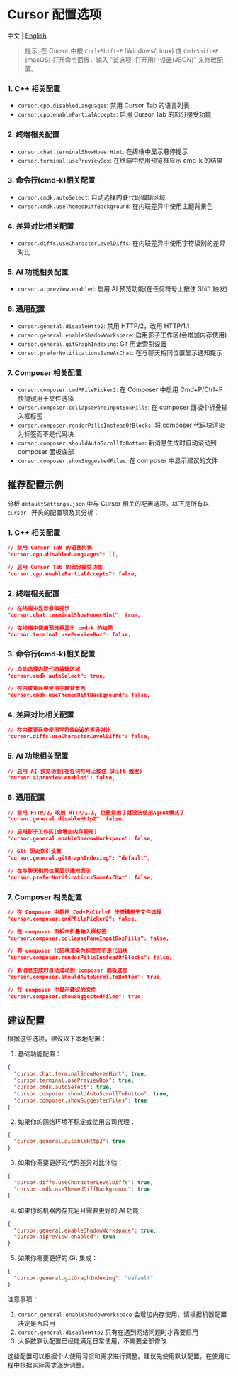 # Cursor 配置选项

中文 | [English](./Cursor_config_en.md)

> 提示: 在 Cursor 中按 `Ctrl+Shift+P` (Windows/Linux) 或 `Cmd+Shift+P` (macOS) 打开命令面板，输入 "首选项: 打开用户设置(JSON)" 来修改配置。

### 1. C++ 相关配置

- `cursor.cpp.disabledLanguages`: 禁用 Cursor Tab 的语言列表
- `cursor.cpp.enablePartialAccepts`: 启用 Cursor Tab 的部分接受功能

### 2. 终端相关配置

- `cursor.chat.terminalShowHoverHint`: 在终端中显示悬停提示
- `cursor.terminal.usePreviewBox`: 在终端中使用预览框显示 cmd-k 的结果

### 3. 命令行(cmd-k)相关配置

- `cursor.cmdk.autoSelect`: 自动选择内联代码编辑区域
- `cursor.cmdk.useThemedDiffBackground`: 在内联差异中使用主题背景色

### 4. 差异对比相关配置

- `cursor.diffs.useCharacterLevelDiffs`: 在内联差异中使用字符级别的差异对比

### 5. AI 功能相关配置

- `cursor.aipreview.enabled`: 启用 AI 预览功能(在任何符号上按住 Shift 触发)

### 6. 通用配置

- `cursor.general.disableHttp2`: 禁用 HTTP/2，改用 HTTP/1.1
- `cursor.general.enableShadowWorkspace`: 启用影子工作区(会增加内存使用)
- `cursor.general.gitGraphIndexing`: Git 历史索引设置
- `cursor.preferNotificationsSameAsChat`: 在与聊天相同位置显示通知提示

### 7. Composer 相关配置

- `cursor.composer.cmdPFilePicker2`: 在 Composer 中启用 Cmd+P/Ctrl+P 快捷键用于文件选择
- `cursor.composer.collapsePaneInputBoxPills`: 在 composer 面板中折叠输入框标签
- `cursor.composer.renderPillsInsteadOfBlocks`: 将 composer 代码块渲染为标签而不是代码块
- `cursor.composer.shouldAutoScrollToBottom`: 新消息生成时自动滚动到 composer 面板底部
- `cursor.composer.showSuggestedFiles`: 在 composer 中显示建议的文件

## 推荐配置示例

分析 `defaultSettings.json` 中与 Cursor 相关的配置选项。以下是所有以 `cursor.` 开头的配置项及其分析：

### 1. C++ 相关配置

```json
// 禁用 Cursor Tab 的语言列表
"cursor.cpp.disabledLanguages": [],

// 启用 Cursor Tab 的部分接受功能
"cursor.cpp.enablePartialAccepts": false,
```

### 2. 终端相关配置

```json
// 在终端中显示悬停提示
"cursor.chat.terminalShowHoverHint": true,

// 在终端中使用预览框显示 cmd-k 的结果
"cursor.terminal.usePreviewBox": false,
```

### 3. 命令行(cmd-k)相关配置

```json
// 自动选择内联代码编辑区域
"cursor.cmdk.autoSelect": true,

// 在内联差异中使用主题背景色
"cursor.cmdk.useThemedDiffBackground": false,
```

### 4. 差异对比相关配置

```json
// 在内联差异中使用字符级���的差异对比
"cursor.diffs.useCharacterLevelDiffs": false,
```

### 5. AI 功能相关配置

```json
// 启用 AI 预览功能(在任何符号上按住 Shift 触发)
"cursor.aipreview.enabled": false,
```

### 6. 通用配置

```json
// 禁用 HTTP/2，改用 HTTP/1.1, 但是禁用了就没法使用Agent模式了
"cursor.general.disableHttp2": false,

// 启用影子工作区(会增加内存使用)
"cursor.general.enableShadowWorkspace": false,

// Git 历史索引设置
"cursor.general.gitGraphIndexing": "default",

// 在与聊天相同位置显示通知提示
"cursor.preferNotificationsSameAsChat": false,
```

### 7. Composer 相关配置

```json
// 在 Composer 中启用 Cmd+P/Ctrl+P 快捷键用于文件选择
"cursor.composer.cmdPFilePicker2": false,

// 在 composer 面板中折叠输入框标签
"cursor.composer.collapsePaneInputBoxPills": false,

// 将 composer 代码块渲染为标签而不是代码块
"cursor.composer.renderPillsInsteadOfBlocks": false,

// 新消息生成时自动滚动到 composer 面板底部
"cursor.composer.shouldAutoScrollToBottom": true,

// 在 composer 中显示建议的文件
"cursor.composer.showSuggestedFiles": true,
```

## 建议配置

根据这些选项，建议以下本地配置：

1. 基础功能配置：

```json
{
  "cursor.chat.terminalShowHoverHint": true,
  "cursor.terminal.usePreviewBox": true,
  "cursor.cmdk.autoSelect": true,
  "cursor.composer.shouldAutoScrollToBottom": true,
  "cursor.composer.showSuggestedFiles": true
}
```

2. 如果你的网络环境不稳定或使用公司代理：

```json
{
  "cursor.general.disableHttp2": true
}
```

3. 如果你需要更好的代码差异对比体验：

```json
{
  "cursor.diffs.useCharacterLevelDiffs": true,
  "cursor.cmdk.useThemedDiffBackground": true
}
```

4. 如果你的机器内存充足且需要更好的 AI 功能：

```json
{
  "cursor.general.enableShadowWorkspace": true,
  "cursor.aipreview.enabled": true
}
```

5. 如果你需要更好的 Git 集成：

```json
{
  "cursor.general.gitGraphIndexing": "default"
}
```

注意事项：

1. `cursor.general.enableShadowWorkspace` 会增加内存使用，请根据机器配置决定是否启用
2. `cursor.general.disableHttp2` 只有在遇到网络问题时才需要启用
3. 大多数默认配置已经能满足日常使用，不需要全部修改

这些配置可以根据个人使用习惯和需求进行调整。建议先使用默认配置，在使用过程中根据实际需求逐步调整。

